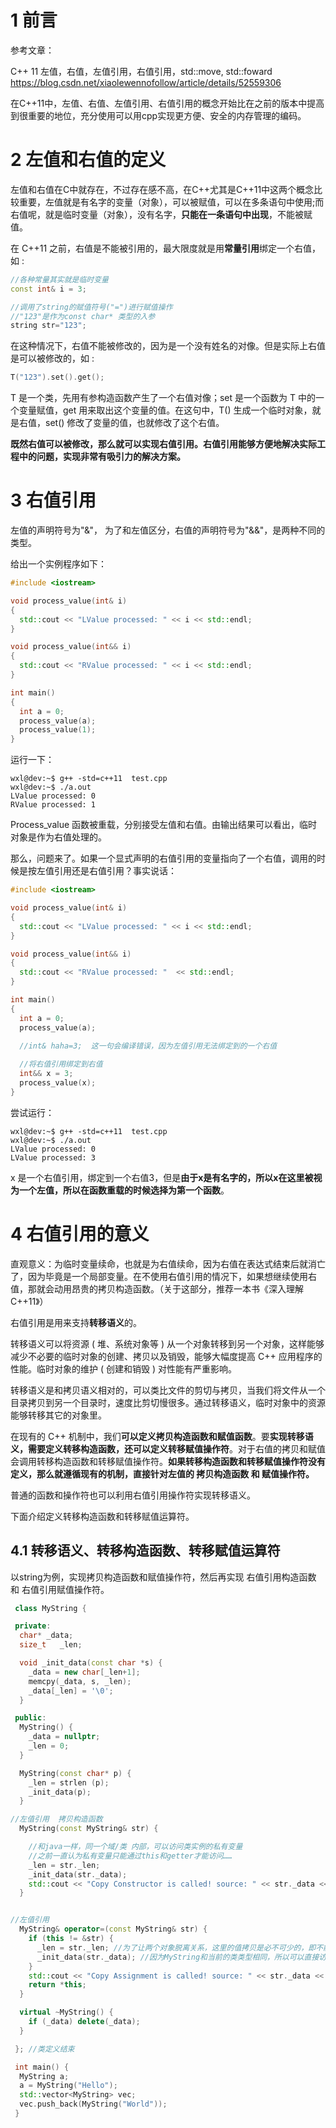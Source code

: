 # 1 前言

参考文章：

C++ 11 左值，右值，左值引用，右值引用，std::move, std::foward     https://blog.csdn.net/xiaolewennofollow/article/details/52559306

在C++11中，左值、右值、左值引用、右值引用的概念开始比在之前的版本中提高到很重要的地位，充分使用可以用cpp实现更方便、安全的内存管理的编码。

# 2 左值和右值的定义

左值和右值在C中就存在，不过存在感不高，在C++尤其是C++11中这两个概念比较重要，左值就是有名字的变量（对象），可以被赋值，可以在多条语句中使用;而右值呢，就是临时变量（对象），没有名字，**只能在一条语句中出现**，不能被赋值。

在 C++11 之前，右值是不能被引用的，最大限度就是用**常量引用**绑定一个右值，如 :

```cpp
//各种常量其实就是临时变量
const int& i = 3;

//调用了string的赋值符号("=")进行赋值操作
//"123"是作为const char* 类型的入参
string str="123";
```

在这种情况下，右值不能被修改的，因为是一个没有姓名的对像。但是实际上右值是可以被修改的，如 :

```cpp
T("123").set().get();
```

T 是一个类，先用有参构造函数产生了一个右值对像；set 是一个函数为 T 中的一个变量赋值，get 用来取出这个变量的值。在这句中，T() 生成一个临时对象，就是右值，set() 修改了变量的值，也就修改了这个右值。

**既然右值可以被修改，那么就可以实现右值引用。右值引用能够方便地解决实际工程中的问题，实现非常有吸引力的解决方案。**

# 3 右值引用

左值的声明符号为"&"， 为了和左值区分，右值的声明符号为"&&"，是两种不同的类型。

给出一个实例程序如下：

```cpp
#include <iostream>

void process_value(int& i) 
{ 
  std::cout << "LValue processed: " << i << std::endl; 
} 

void process_value(int&& i) 
{ 
  std::cout << "RValue processed: " << i << std::endl; 
} 

int main() 
{ 
  int a = 0; 
  process_value(a);
  process_value(1); 
}
```

运行一下：

```
wxl@dev:~$ g++ -std=c++11  test.cpp
wxl@dev:~$ ./a.out 
LValue processed: 0
RValue processed: 1
```

Process_value 函数被重载，分别接受左值和右值。由输出结果可以看出，临时对象是作为右值处理的。

那么，问题来了。如果一个显式声明的右值引用的变量指向了一个右值，调用的时候是按左值引用还是右值引用？事实说话：

```cpp
#include <iostream>

void process_value(int& i) 
{ 
  std::cout << "LValue processed: " << i << std::endl; 
} 

void process_value(int&& i) 
{ 
  std::cout << "RValue processed: "  << std::endl; 
} 

int main() 
{ 
  int a = 0; 
  process_value(a);
  
  //int& haha=3;  这一句会编译错误，因为左值引用无法绑定到的一个右值

  //将右值引用绑定到右值
  int&& x = 3;
  process_value(x); 
}
```

尝试运行：

```
wxl@dev:~$ g++ -std=c++11  test.cpp
wxl@dev:~$ ./a.out 
LValue processed: 0
LValue processed: 3
```

x 是一个右值引用，绑定到一个右值3，但是**由于x是有名字的，所以x在这里被视为一个左值，所以在函数重载的时候选择为第一个函数**。

# 4 右值引用的意义
直观意义：为临时变量续命，也就是为右值续命，因为右值在表达式结束后就消亡了，因为毕竟是一个局部变量。在不使用右值引用的情况下，如果想继续使用右值，那就会动用昂贵的拷贝构造函数。（关于这部分，推荐一本书《深入理解C++11》）

右值引用是用来支持**转移语义**的。

转移语义可以将资源 ( 堆、系统对象等 ) 从一个对象转移到另一个对象，这样能够减少不必要的临时对象的创建、拷贝以及销毁，能够大幅度提高 C++ 应用程序的性能。临时对象的维护 ( 创建和销毁 ) 对性能有严重影响。

转移语义是和拷贝语义相对的，可以类比文件的剪切与拷贝，当我们将文件从一个目录拷贝到另一个目录时，速度比剪切慢很多。通过转移语义，临时对象中的资源能够转移其它的对象里。

在现有的 C++ 机制中，我们**可以定义拷贝构造函数和赋值函数**。要**实现转移语义，需要定义转移构造函数，还可以定义转移赋值操作符**。对于右值的拷贝和赋值会调用转移构造函数和转移赋值操作符。**如果转移构造函数和转移赋值操作符没有定义，那么就遵循现有的机制，直接针对左值的 拷贝构造函数  和  赋值操作符。**

普通的函数和操作符也可以利用右值引用操作符实现转移语义。

下面介绍定义转移构造函数和转移赋值运算符。

## 4.1 转移语义、转移构造函数、转移赋值运算符

以string为例，实现拷贝构造函数和赋值操作符，然后再实现  右值引用构造函数  和  右值引用赋值操作符。

```cpp
 class MyString { 

 private: 
  char* _data; 
  size_t   _len; 

  void _init_data(const char *s) { 
    _data = new char[_len+1]; 
    memcpy(_data, s, _len); 
    _data[_len] = '\0'; 
  } 

 public: 
  MyString() { 
    _data = nullptr; 
    _len = 0; 
  } 

  MyString(const char* p) { 
    _len = strlen (p); 
    _init_data(p); 
  } 

//左值引用  拷贝构造函数
  MyString(const MyString& str) { 

    //和java一样，同一个域/类 内部，可以访问类实例的私有变量
    //之前一直认为私有变量只能通过this和getter才能访问……
    _len = str._len; 
    _init_data(str._data); 
    std::cout << "Copy Constructor is called! source: " << str._data << std::endl; 
  } 


//左值引用
  MyString& operator=(const MyString& str) { 
    if (this != &str) { 
      _len = str._len; //为了让两个对象脱离关系，这里的值拷贝是必不可少的，即不能共用内存块
      _init_data(str._data); //因为MyString和当前的类类型相同，所以可以直接访问入参的私有变量
    } 
    std::cout << "Copy Assignment is called! source: " << str._data << std::endl; 
    return *this; 
  } 

  virtual ~MyString() { 
    if (_data) delete(_data); 
  } 

 }; //类定义结束

 int main() { 
  MyString a; 
  a = MyString("Hello"); 
  std::vector<MyString> vec; 
  vec.push_back(MyString("World")); 
 }
 ```
